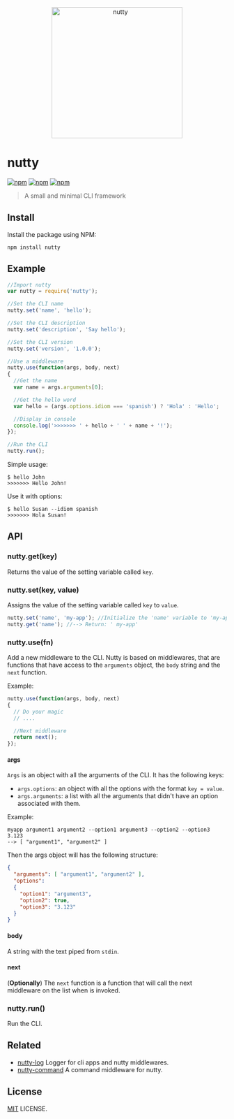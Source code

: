 <div align="center">
	<img width="300" src="https://avatars2.githubusercontent.com/u/24476707?v=3&s=200" alt="nutty">
	<br>
</div>

# nutty

[![npm](https://img.shields.io/npm/v/nutty.svg?style=flat-square)](https://www.npmjs.com/package/nutty)
[![npm](https://img.shields.io/npm/dt/nutty.svg?style=flat-square)](https://www.npmjs.com/package/nutty)
[![npm](https://img.shields.io/npm/l/nutty.svg?style=flat-square)](https://github.com/nuttyjs/nutty)

> A small and minimal CLI framework

## Install

Install the package using NPM:

```
npm install nutty
```

## Example

```javascript
//Import nutty
var nutty = require('nutty');

//Set the CLI name
nutty.set('name', 'hello');

//Set the CLI description
nutty.set('description', 'Say hello');

//Set the CLI version
nutty.set('version', '1.0.0');

//Use a middleware
nutty.use(function(args, body, next)
{
  //Get the name
  var name = args.arguments[0];

  //Get the hello word
  var hello = (args.options.idiom === 'spanish') ? 'Hola' : 'Hello';

  //Display in console
  console.log('>>>>>>> ' + hello + ' ' + name + '!');
});

//Run the CLI
nutty.run();
```

Simple usage:

```
$ hello John
>>>>>>> Hello John!
```

Use it with options:

```
$ hello Susan --idiom spanish
>>>>>>> Hola Susan!
```


## API

### nutty.get(key)

Returns the value of the setting variable called `key`.

### nutty.set(key, value)

Assigns the value of the setting variable called `key` to `value`.

```javascript
nutty.set('name', 'my-app'); //Initialize the 'name' variable to 'my-app'
nutty.get('name'); //--> Return: ' my-app'
```

### nutty.use(fn)

Add a new middleware to the CLI. Nutty is based on middlewares, that are functions that have access to the `arguments` object, the `body` string and the `next` function.

Example:

```javascript
nutty.use(function(args, body, next)
{
  // Do your magic
  // ....

  //Next middleware
  return next();
});
```

#### args

`Args` is an object with all the arguments of the CLI. It has the following keys:

- `args.options`: an object with all the options with the format `key = value`.
- `args.arguments`: a list with all the arguments that didn't have an option associated with them.

Example:
```
myapp argument1 argument2 --option1 argument3 --option2 --option3 3.123
--> [ "argument1", "argument2" ]
```

Then the args object will has the following structure:

```json
{
  "arguments": [ "argument1", "argument2" ],
  "options":
  {
    "option1": "argument3",
    "option2": true,
    "option3": "3.123"
  }
}
```

#### body

A string with the text piped from `stdin`.

#### next

(**Optionally**) The `next` function is a function that will call the next middleware on the list when is invoked.


### nutty.run()

Run the CLI.

## Related

- [nutty-log](https://guthub.com/nuttyjs/nutty-log) Logger for cli apps and nutty middlewares.
- [nutty-command](https://github.com/nuttyjs/nutty-command) A command middleware for nutty.

## License

[MIT](./LICENSE) LICENSE.
